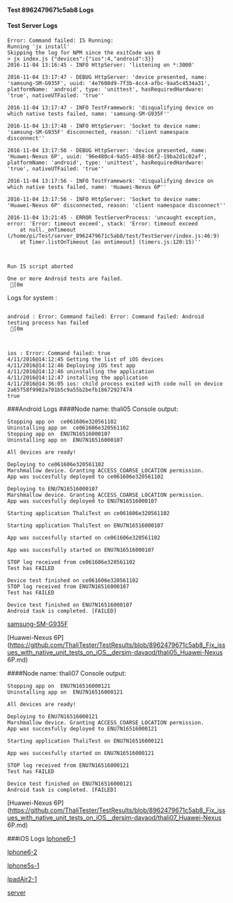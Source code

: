 #### Test 8962479671c5ab8 Logs

#### Test Server Logs
```
Error: Command failed: IS Running:
Running 'jx install'
Skipping the log for NPM since the exitCode was 0
> jx index.js {"devices":{"ios":4,"android":3}}
2016-11-04 13:16:45 - INFO HttpServer: 'listening on *:3000'

2016-11-04 13:17:47 - DEBUG HttpServer: 'device presented, name: 'samsung-SM-G935F', uuid: '4e7608d9-7f3b-4cc4-afbc-9aa5c4534a31', platformName: 'android', type: 'unittest', hasRequiredHardware: 'true', nativeUTFailed: 'true''

2016-11-04 13:17:47 - INFO TestFramework: 'disqualifying device on which native tests failed, name: 'samsung-SM-G935F''

2016-11-04 13:17:48 - INFO HttpServer: 'Socket to device name: 'samsung-SM-G935F' disconnected, reason: 'client namespace disconnect''

2016-11-04 13:17:56 - DEBUG HttpServer: 'device presented, name: 'Huawei-Nexus 6P', uuid: '96e480c4-9a55-4858-86f2-19ba2d1c02af', platformName: 'android', type: 'unittest', hasRequiredHardware: 'true', nativeUTFailed: 'true''

2016-11-04 13:17:56 - INFO TestFramework: 'disqualifying device on which native tests failed, name: 'Huawei-Nexus 6P''

2016-11-04 13:17:56 - INFO HttpServer: 'Socket to device name: 'Huawei-Nexus 6P' disconnected, reason: 'client namespace disconnect''

2016-11-04 13:21:45 - ERROR TestServerProcess: 'uncaught exception, error: 'Error: timeout exceed', stack: 'Error: timeout exceed
    at null._onTimeout (/home/pi/Test/server_8962479671c5ab8/test/TestServer/index.js:46:9)
    at Timer.listOnTimeout [as ontimeout] (timers.js:120:15)''


 
Run IS script aborted
 
One or more Android tests are failed.
 [0m

```


Logs for system : 
```

android : Error: Command failed: Error: Command failed: Android testing process has failed
 [0m



ios : Error: Command failed: true
4/11/2016@14:12:45 Getting the list of iOS devices 
4/11/2016@14:12:46 Deploying iOS test app 
4/11/2016@14:12:46 uninstalling the application 
4/11/2016@14:12:47 installing the application 
4/11/2016@14:36:05 ios: child process exited with code null on device 2a65f58f9902a701b5c9a55b2befb18672927474 
true

```
###Android Logs
####Node name: thali05
Console output:
```
Stopping app on  ce061606e320561102
Uninstalling app on  ce061606e320561102
Stopping app on  ENU7N16516000107
Uninstalling app on  ENU7N16516000107

All devices are ready!

Deploying to ce061606e320561102
Marshmallow device. Granting ACCESS_COARSE_LOCATION permission.
App was succesfully deployed to ce061606e320561102

Deploying to ENU7N16516000107
Marshmallow device. Granting ACCESS_COARSE_LOCATION permission.
App was succesfully deployed to ENU7N16516000107

Starting application ThaliTest on ce061606e320561102

Starting application ThaliTest on ENU7N16516000107

App was succesfully started on ce061606e320561102

App was succesfully started on ENU7N16516000107

STOP log received from ce061606e320561102
Test has FAILED

Device test finished on ce061606e320561102 
STOP log received from ENU7N16516000107
Test has FAILED

Device test finished on ENU7N16516000107 
Android task is completed. [FAILED]
```
[samsung-SM-G935F](https://github.com/ThaliTester/TestResults/blob/8962479671c5ab8_Fix_issues_with_native_unit_tests_on_iOS__dersim-davaod/thali05_samsung-SM-G935F.md)

[Huawei-Nexus 6P](https://github.com/ThaliTester/TestResults/blob/8962479671c5ab8_Fix_issues_with_native_unit_tests_on_iOS__dersim-davaod/thali05_Huawei-Nexus 6P.md)

####Node name: thali07
Console output:
```
Stopping app on  ENU7N16516000121
Uninstalling app on  ENU7N16516000121

All devices are ready!

Deploying to ENU7N16516000121
Marshmallow device. Granting ACCESS_COARSE_LOCATION permission.
App was succesfully deployed to ENU7N16516000121

Starting application ThaliTest on ENU7N16516000121

App was succesfully started on ENU7N16516000121

STOP log received from ENU7N16516000121
Test has FAILED

Device test finished on ENU7N16516000121 
Android task is completed. [FAILED]
```
[Huawei-Nexus 6P](https://github.com/ThaliTester/TestResults/blob/8962479671c5ab8_Fix_issues_with_native_unit_tests_on_iOS__dersim-davaod/thali07_Huawei-Nexus 6P.md)


###iOS Logs
[Iphone6-1](https://github.com/ThaliTester/TestResults/blob/8962479671c5ab8_Fix_issues_with_native_unit_tests_on_iOS__dersim-davaod/iOS_Iphone6-1.md)

[Iphone6-2](https://github.com/ThaliTester/TestResults/blob/8962479671c5ab8_Fix_issues_with_native_unit_tests_on_iOS__dersim-davaod/iOS_Iphone6-2.md)

[Iphone5s-1](https://github.com/ThaliTester/TestResults/blob/8962479671c5ab8_Fix_issues_with_native_unit_tests_on_iOS__dersim-davaod/iOS_Iphone5s-1.md)

[IpadAir2-1](https://github.com/ThaliTester/TestResults/blob/8962479671c5ab8_Fix_issues_with_native_unit_tests_on_iOS__dersim-davaod/iOS_IpadAir2-1.md)

[server](https://github.com/ThaliTester/TestResults/blob/8962479671c5ab8_Fix_issues_with_native_unit_tests_on_iOS__dersim-davaod/iOS_server.md)





